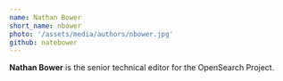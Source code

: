 ```yaml
---
name: Nathan Bower
short_name: nbower
photo: '/assets/media/authors/nbower.jpg'
github: natebower
---
```


**Nathan Bower** is the senior technical editor for the OpenSearch Project.
